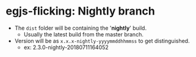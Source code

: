# egjs-flicking: Nightly branch

- The `dist` folder will be containing the '**nightly**' build.
   - Usually the latest build from the master branch.
- Version will be as `x.x.x-nightly-yyyymmddhhmmss` to get distinguished.
  - ex: 2.3.0-nightly-20180711164052